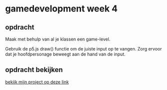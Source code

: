 # gamedevelopment week 4

## opdracht

Maak met behulp van al je klassen een game-level.

Gebruik de p5.js draw() functie om de juiste input op te vangen. Zorg ervoor dat je hoofdpersonage beweegt aan de hand van de input.

## opdracht bekijken

<a href="#">bekijk mijn project op deze link</a>
